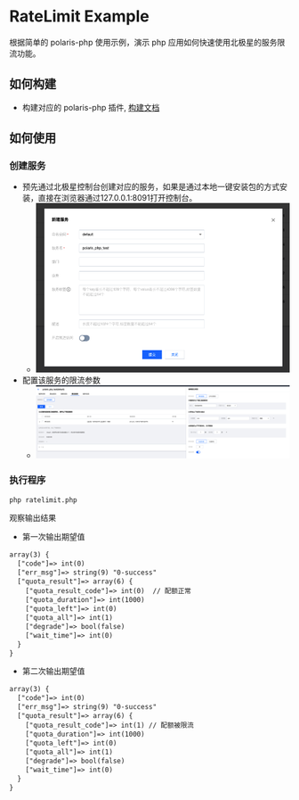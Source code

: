 # RateLimit Example

根据简单的 polaris-php 使用示例，演示 php 应用如何快速使用北极星的服务限流功能。

## 如何构建

- 构建对应的 polaris-php 插件, [构建文档](../../doc/HowToBuild.md)

## 如何使用

### 创建服务

- 预先通过北极星控制台创建对应的服务，如果是通过本地一键安装包的方式安装，直接在浏览器通过127.0.0.1:8091打开控制台。
  - ![create_service](./image/create_php_service.png)
- 配置该服务的限流参数
  - ![setting_ratelimit](./image/setting_ratelimit_rule.png)


### 执行程序

```shell
php ratelimit.php
```

观察输出结果

- 第一次输出期望值

```
array(3) {
  ["code"]=> int(0)
  ["err_msg"]=> string(9) "0-success"
  ["quota_result"]=> array(6) {
    ["quota_result_code"]=> int(0)  // 配额正常
    ["quota_duration"]=> int(1000)
    ["quota_left"]=> int(0)
    ["quota_all"]=> int(1)
    ["degrade"]=> bool(false)
    ["wait_time"]=> int(0)
  }
}
```

- 第二次输出期望值

```
array(3) {
  ["code"]=> int(0)
  ["err_msg"]=> string(9) "0-success"
  ["quota_result"]=> array(6) {
    ["quota_result_code"]=> int(1) // 配额被限流
    ["quota_duration"]=> int(1000)
    ["quota_left"]=> int(0)
    ["quota_all"]=> int(1)
    ["degrade"]=> bool(false)
    ["wait_time"]=> int(0)
  }
}
```